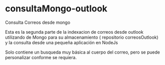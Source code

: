 # consultaMongo-outlook
Consulta Correos desde mongo

Esta es la segunda parte de la indexacion de correos desde outlook utilizando de Mongo para su almacenamiento ( repositorio correosOutlook) y la consulta desde una pequeña aplicación en NodeJs

Solo contiene un busqueda muy básica al cuerpo del correo, pero se puede personalizar conforme se requiera.
